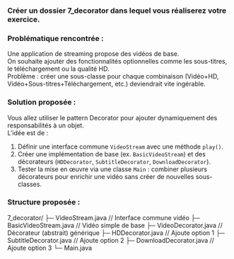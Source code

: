 ### Créer un dossier 7_decorator dans lequel vous réaliserez votre exercice.

### Problématique rencontrée :
Une application de streaming propose des vidéos de base.  
On souhaite ajouter des fonctionnalités optionnelles comme les sous-titres, le téléchargement ou la qualité HD.  
Problème : créer une sous-classe pour chaque combinaison (Vidéo+HD, Vidéo+Sous-titres+Téléchargement, etc.) deviendrait vite ingérable.

### Solution proposée :
Vous allez utiliser le pattern Decorator pour ajouter dynamiquement des responsabilités à un objet.  
L’idée est de :

1. Définir une interface commune `VideoStream` avec une méthode `play()`.  
2. Créer une implémentation de base (ex. `BasicVideoStream`) et des décorateurs (`HDDecorator`, `SubtitleDecorator`, `DownloadDecorator`).  
3. Tester la mise en œuvre via une classe `Main` : combiner plusieurs décorateurs pour enrichir une vidéo sans créer de nouvelles sous-classes.  

### Structure proposée :

7_decorator/
 ├─ VideoStream.java // Interface commune vidéo
 ├─ BasicVideoStream.java // Vidéo simple de base
 ├─ VideoDecorator.java // Décorateur (abstrait) générique
 ├─ HDDecorator.java // Ajoute option 1
 ├─ SubtitleDecorator.java // Ajoute option 2
 ├─ DownloadDecorator.java // Ajoute option 3
 └─ Main.java